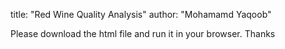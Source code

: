 title: "Red Wine Quality Analysis"
author: "Mohamamd Yaqoob"

Please download the html file and run it in your browser.  Thanks